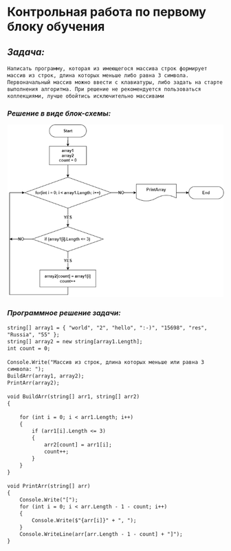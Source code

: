 # Контрольная работа по первому блоку обучения

## ***Задача:***

    Написать программу, которая из имеющегося массива строк формирует массив из строк, длина которых меньше либо равна 3 символа. Первоначальный массив можно ввести с клавиатуры, либо задать на старте выполнения алгоритма. При решение не рекомендуется пользоваться коллекциями, лучше обойтись исключительно массивами

### ***Решение в виде блок-схемы:***

!["Блок-схема"](Diagram.png)


### ***Программное решение задачи:***

    string[] array1 = { "world", "2", "hello", ":-)", "15698", "res", "Russia", "55" };
    string[] array2 = new string[array1.Length];
    int count = 0;

    Console.Write("Массив из строк, длина которых меньше или равна 3 символа: ");
    BuildArr(array1, array2);
    PrintArr(array2);

    void BuildArr(string[] arr1, string[] arr2)
    {

        for (int i = 0; i < arr1.Length; i++)
        {
            if (arr1[i].Length <= 3)
            {
                arr2[count] = arr1[i];
                count++;
            }
        }
    }

    void PrintArr(string[] arr)
    {
        Console.Write("[");
        for (int i = 0; i < arr.Length - 1 - count; i++)
        {
            Console.Write($"{arr[i]}" + ", ");
        }
        Console.WriteLine(arr[arr.Length - 1 - count] + "]");
    }
